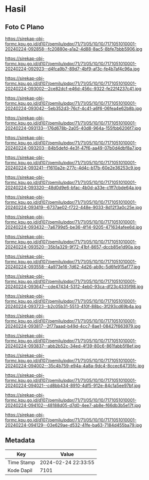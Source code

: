 # Hasil

## Foto C Plano

https://sirekap-obj-formc.kpu.go.id/d107/pemilu/pdpr/71/71/05/10/10/7171051010001-20240224-092858--fc20880e-a1a2-4d88-8ac5-8bfe7bbb5906.jpg

https://sirekap-obj-formc.kpu.go.id/d107/pemilu/pdpr/71/71/05/10/10/7171051010001-20240224-092923--d4fca9b7-89d7-4bf9-af3c-fe4b7af4c96a.jpg

https://sirekap-obj-formc.kpu.go.id/d107/pemilu/pdpr/71/71/05/10/10/7171051010001-20240224-093002--2ce82dcf-e46d-456c-9322-fe22f4237c41.jpg

https://sirekap-obj-formc.kpu.go.id/d107/pemilu/pdpr/71/71/05/10/10/7171051010001-20240224-093042--5eb352d3-76cf-4c41-a6f6-06fea4e62b8b.jpg

https://sirekap-obj-formc.kpu.go.id/d107/pemilu/pdpr/71/71/05/10/10/7171051010001-20240224-093133--176d678b-2a05-40d8-964a-155fbb6206f7.jpg

https://sirekap-obj-formc.kpu.go.id/d107/pemilu/pdpr/71/71/05/10/10/7171051010001-20240224-093203--84b5defd-4e3f-47f6-aa49-07b0d4dbf8a7.jpg

https://sirekap-obj-formc.kpu.go.id/d107/pemilu/pdpr/71/71/05/10/10/7171051010001-20240224-093241--f1610a2e-277c-4d4c-b17b-60e2e36253c9.jpg

https://sirekap-obj-formc.kpu.go.id/d107/pemilu/pdpr/71/71/05/10/10/7171051010001-20240224-093320--48d0d9e6-bfac-4b0d-a33e-c1ff7cbde64a.jpg

https://sirekap-obj-formc.kpu.go.id/d107/pemilu/pdpr/71/71/05/10/10/7171051010001-20240224-093419--6737ae02-f722-448e-9033-8d12f3a0c25e.jpg

https://sirekap-obj-formc.kpu.go.id/d107/pemilu/pdpr/71/71/05/10/10/7171051010001-20240224-093432--7a6799d5-be36-4f14-9205-471634afee6d.jpg

https://sirekap-obj-formc.kpu.go.id/d107/pemilu/pdpr/71/71/05/10/10/7171051010001-20240224-093520--35b1a329-9f72-41bf-8657-dccb85e1d90a.jpg

https://sirekap-obj-formc.kpu.go.id/d107/pemilu/pdpr/71/71/05/10/10/7171051010001-20240224-093558--4a973e16-7d62-4d26-ab9c-5d6fe915af77.jpg

https://sirekap-obj-formc.kpu.go.id/d107/pemilu/pdpr/71/71/05/10/10/7171051010001-20240224-093647--cde47434-5312-4eb0-93ca-df23c4335f98.jpg

https://sirekap-obj-formc.kpu.go.id/d107/pemilu/pdpr/71/71/05/10/10/7171051010001-20240224-093723--b2c05b31-5513-410f-88bc-3f293cd69b4a.jpg

https://sirekap-obj-formc.kpu.go.id/d107/pemilu/pdpr/71/71/05/10/10/7171051010001-20240224-093817--2f77aaad-b49d-4cc7-8ae1-08427f663979.jpg

https://sirekap-obj-formc.kpu.go.id/d107/pemilu/pdpr/71/71/05/10/10/7171051010001-20240224-093837--abb2b52c-34ed-4f39-80c6-861fabb5f8ef.jpg

https://sirekap-obj-formc.kpu.go.id/d107/pemilu/pdpr/71/71/05/10/10/7171051010001-20240224-094002--35c4b759-e94a-4a8a-9dc4-8ccec64735fc.jpg

https://sirekap-obj-formc.kpu.go.id/d107/pemilu/pdpr/71/71/05/10/10/7171051010001-20240224-094021--cd8bb434-8910-4df5-912e-84c1a5ee97bf.jpg

https://sirekap-obj-formc.kpu.go.id/d107/pemilu/pdpr/71/71/05/10/10/7171051010001-20240224-094102--48188d05-d7d0-4ee7-ab8e-f66db3b5e17f.jpg

https://sirekap-obj-formc.kpu.go.id/d107/pemilu/pdpr/71/71/05/10/10/7171051010001-20240224-094129--03e629ae-d532-41fe-ba63-7184d455ba79.jpg


## Metadata

| Key        | Value               |
| ---------- | ------------------- |
| Time Stamp | 2024-02-24 22:33:55 |
| Kode Dapil | 7101                |



